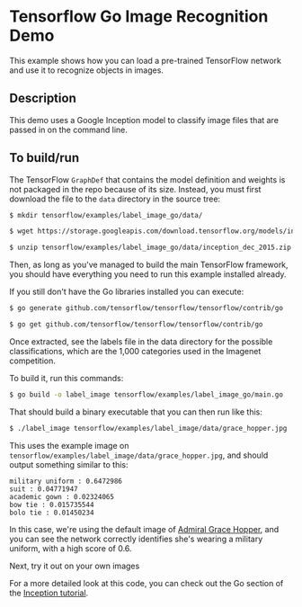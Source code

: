 # Tensorflow Go Image Recognition Demo

This example shows how you can load a pre-trained TensorFlow network and use it
to recognize objects in images.

## Description

This demo uses a Google Inception model to classify image files that are passed
in on the command line.

## To build/run

The TensorFlow `GraphDef` that contains the model definition and weights
is not packaged in the repo because of its size. Instead, you must
first download the file to the `data` directory in the source tree:

```bash
$ mkdir tensorflow/examples/label_image_go/data/

$ wget https://storage.googleapis.com/download.tensorflow.org/models/inception_dec_2015.zip -O tensorflow/examples/label_image_go/data/inception_dec_2015.zip

$ unzip tensorflow/examples/label_image_go/data/inception_dec_2015.zip -d tensorflow/examples/label_image_go/data/
```

Then, as long as you've managed to build the main TensorFlow framework, you
should have everything you need to run this example installed already.

If you still don't have the Go libraries installed you can execute:

```bash
$ go generate github.com/tensorflow/tensorflow/tensorflow/contrib/go

$ go get github.com/tensorflow/tensorflow/tensorflow/contrib/go
```

Once extracted, see the labels file in the data directory for the possible
classifications, which are the 1,000 categories used in the Imagenet
competition.

To build it, run this commands:

```bash
$ go build -o label_image tensorflow/examples/label_image_go/main.go
```

That should build a binary executable that you can then run like this:

```bash
$ ./label_image tensorflow/examples/label_image/data/grace_hopper.jpg
```

This uses the example image on `tensorflow/examples/label_image/data/grace_hopper.jpg`,
and should output something similar to this:

```
military uniform : 0.6472986
suit : 0.04771947
academic gown : 0.02324065
bow tie : 0.015735544
bolo tie : 0.01450234
```
In this case, we're using the default image of [Admiral Grace
Hopper](https://en.wikipedia.org/wiki/Grace_Hopper), and you can see the
network correctly identifies she's wearing a military uniform, with a high
score of 0.6.

Next, try it out on your own images

For a more detailed look at this code, you can check out the Go section of the
[Inception tutorial](https://tensorflow.org/tutorials/image_recognition/).
